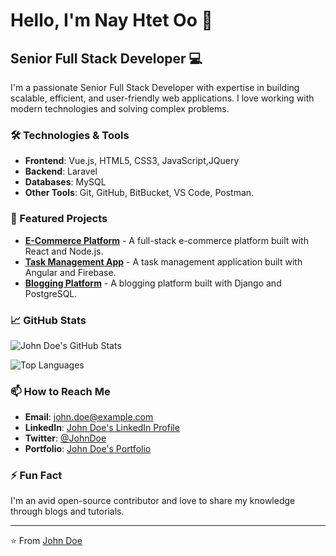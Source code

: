 <!--
NayHtetOo/NayHtetOo is a ✨ special ✨ repository because its `README.md` (this file) appears on your GitHub profile.
You can click the Preview link to take a look at your changes.
-->
# Hello, I'm Nay Htet Oo 👋

## Senior Full Stack Developer 💻

I'm a passionate Senior Full Stack Developer with expertise in building scalable, efficient, and user-friendly web applications. I love working with modern technologies and solving complex problems.

### 🛠️ Technologies & Tools

- **Frontend**: Vue.js, HTML5, CSS3, JavaScript,JQuery
- **Backend**: Laravel
- **Databases**: MySQL
- **Other Tools**: Git, GitHub, BitBucket, VS Code, Postman.

### 🌟 Featured Projects

- **[E-Commerce Platform](https://github.com/NayHtetOo/ecommerce-platform)** - A full-stack e-commerce platform built with React and Node.js.
- **[Task Management App](https://github.com/NayHtetOo/task-management-app)** - A task management application built with Angular and Firebase.
- **[Blogging Platform](https://github.com/NayHtetOo/blogging-platform)** - A blogging platform built with Django and PostgreSQL.

### 📈 GitHub Stats

![John Doe's GitHub Stats](https://github-readme-stats.vercel.app/api?username=johndoe&show_icons=true&theme=radical)

![Top Languages](https://github-readme-stats.vercel.app/api/top-langs/?username=johndoe&layout=compact&theme=radical)

### 📫 How to Reach Me

- **Email**: [john.doe@example.com](mailto:john.doe@example.com)
- **LinkedIn**: [John Doe's LinkedIn Profile](https://www.linkedin.com/in/johndoe/)
- **Twitter**: [@JohnDoe](https://twitter.com/JohnDoe)
- **Portfolio**: [John Doe's Portfolio](https://johndoe.com)

### ⚡ Fun Fact

I'm an avid open-source contributor and love to share my knowledge through blogs and tutorials.

---

⭐️ From [John Doe](https://github.com/johndoe)
